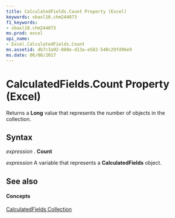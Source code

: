 ```yaml
---
title: CalculatedFields.Count Property (Excel)
keywords: vbaxl10.chm244073
f1_keywords:
- vbaxl10.chm244073
ms.prod: excel
api_name:
- Excel.CalculatedFields.Count
ms.assetid: db7c3a92-088e-d13a-e582-540c29fd96e9
ms.date: 06/08/2017
---
```



# CalculatedFields.Count Property (Excel)

Returns a  **Long** value that represents the number of objects in the collection.


## Syntax

 _expression_ . **Count**

 _expression_ A variable that represents a **CalculatedFields** object.


## See also


#### Concepts


[CalculatedFields Collection](calculatedfields-object-excel.md)

